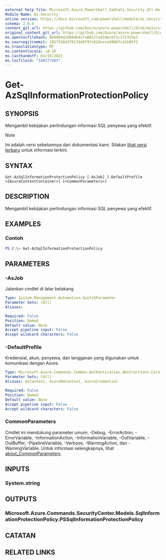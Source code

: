 ```yaml
---
external help file: Microsoft.Azure.PowerShell.Cmdlets.Security.dll-Help.xml
Module Name: Az.Security
online version: https://docs.microsoft.com/powershell/module/az.security/Get-AzSqlInformationProtectionPolicy
schema: 2.0.0
content_git_url: https://github.com/Azure/azure-powershell/blob/main/src/Security/Security/help/Get-AzSqlInformationProtectionPolicy.md
original_content_git_url: https://github.com/Azure/azure-powershell/blob/main/src/Security/Security/help/Get-AzSqlInformationProtectionPolicy.md
ms.openlocfilehash: 8b888442b864b4cfa08121ad19ecbf1c272315e3
ms.sourcegitcommit: 1927316437817d48f97c62dceced0067c41b95f2
ms.translationtype: MT
ms.contentlocale: id-ID
ms.lasthandoff: 03/15/2022
ms.locfileid: "140277403"
---
```

# Get-AzSqlInformationProtectionPolicy

## SYNOPSIS
Mengambil kebijakan perlindungan informasi SQL penyewa yang efektif.

> [!NOTE]
>Ini adalah versi sebelumnya dari dokumentasi kami. Silakan [lihat versi terbaru](/powershell/module/az.security/get-azsqlinformationprotectionpolicy) untuk informasi terkini.

## SYNTAX

```
Get-AzSqlInformationProtectionPolicy [-AsJob] [-DefaultProfile <IAzureContextContainer>] [<CommonParameters>]
```

## DESCRIPTION
Mengambil kebijakan perlindungan informasi SQL penyewa yang efektif.

## EXAMPLES

### Contoh
```powershell
PS C:\> Get-AzSqlInformationProtectionPolicy
```

## PARAMETERS

### -AsJob
Jalankan cmdlet di latar belakang

```yaml
Type: System.Management.Automation.SwitchParameter
Parameter Sets: (All)
Aliases:

Required: False
Position: Named
Default value: None
Accept pipeline input: False
Accept wildcard characters: False
```

### -DefaultProfile
Kredensial, akun, penyewa, dan langganan yang digunakan untuk komunikasi dengan Azure.

```yaml
Type: Microsoft.Azure.Commands.Common.Authentication.Abstractions.Core.IAzureContextContainer
Parameter Sets: (All)
Aliases: AzContext, AzureRmContext, AzureCredential

Required: False
Position: Named
Default value: None
Accept pipeline input: False
Accept wildcard characters: False
```

### CommonParameters
Cmdlet ini mendukung parameter umum: -Debug, -ErrorAction, -ErrorVariable, -InformationAction, -InformationVariable, -OutVariable, -OutBuffer, -PipelineVariable, -Verbose, -WarningAction, dan -WarningVariable. Untuk informasi selengkapnya, lihat [about_CommonParameters](http://go.microsoft.com/fwlink/?LinkID=113216).

## INPUTS

### System.string

## OUTPUTS

### Microsoft.Azure.Commands.SecurityCenter.Models.SqlInformationProtectionPolicy.PSSqlInformationProtectionPolicy

## CATATAN

## RELATED LINKS
